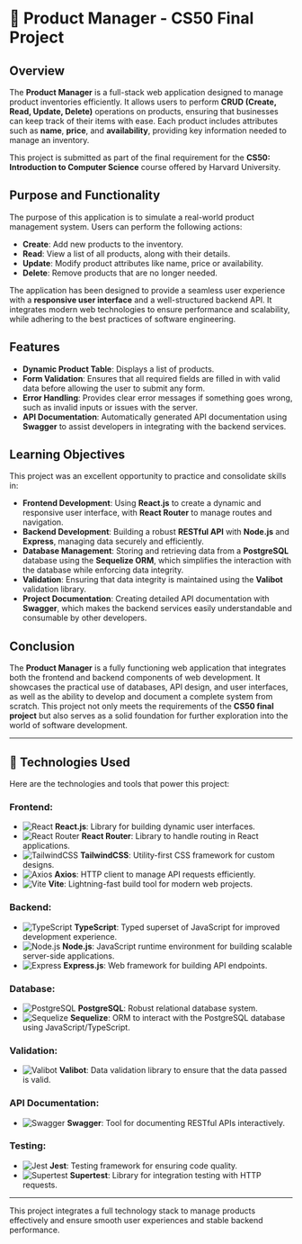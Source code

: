 # 🛒 **Product Manager - CS50 Final Project**

## Overview

The **Product Manager** is a full-stack web application designed to manage product inventories efficiently. It allows users to perform **CRUD (Create, Read, Update, Delete)** operations on products, ensuring that businesses can keep track of their items with ease. Each product includes attributes such as **name**, **price**, and **availability**, providing key information needed to manage an inventory.

This project is submitted as part of the final requirement for the **CS50: Introduction to Computer Science** course offered by Harvard University.

## Purpose and Functionality

The purpose of this application is to simulate a real-world product management system. Users can perform the following actions:

- **Create**: Add new products to the inventory.
- **Read**: View a list of all products, along with their details.
- **Update**: Modify product attributes like name, price or availability.
- **Delete**: Remove products that are no longer needed.

The application has been designed to provide a seamless user experience with a **responsive user interface** and a well-structured backend API. It integrates modern web technologies to ensure performance and scalability, while adhering to the best practices of software engineering.

## Features

- **Dynamic Product Table**: Displays a list of products.
- **Form Validation**: Ensures that all required fields are filled in with valid data before allowing the user to submit any form.
- **Error Handling**: Provides clear error messages if something goes wrong, such as invalid inputs or issues with the server.
- **API Documentation**: Automatically generated API documentation using **Swagger** to assist developers in integrating with the backend services.

## Learning Objectives

This project was an excellent opportunity to practice and consolidate skills in:

- **Frontend Development**: Using **React.js** to create a dynamic and responsive user interface, with **React Router** to manage routes and navigation.
- **Backend Development**: Building a robust **RESTful API** with **Node.js** and **Express**, managing data securely and efficiently.
- **Database Management**: Storing and retrieving data from a **PostgreSQL** database using the **Sequelize ORM**, which simplifies the interaction with the database while enforcing data integrity.
- **Validation**: Ensuring that data integrity is maintained using the **Valibot** validation library.
- **Project Documentation**: Creating detailed API documentation with **Swagger**, which makes the backend services easily understandable and consumable by other developers.

## Conclusion

The **Product Manager** is a fully functioning web application that integrates both the frontend and backend components of web development. It showcases the practical use of databases, API design, and user interfaces, as well as the ability to develop and document a complete system from scratch. This project not only meets the requirements of the **CS50 final project** but also serves as a solid foundation for further exploration into the world of software development.

---

## 🚀 **Technologies Used**

Here are the technologies and tools that power this project:

### **Frontend:**
- ![React](https://img.shields.io/badge/React-20232A?style=for-the-badge&logo=react&logoColor=61DAFB) **React.js**: Library for building dynamic user interfaces.
- ![React Router](https://img.shields.io/badge/React_Router-CA4245?style=for-the-badge&logo=react-router&logoColor=white) **React Router**: Library to handle routing in React applications.
- ![TailwindCSS](https://img.shields.io/badge/Tailwind_CSS-38B2AC?style=for-the-badge&logo=tailwind-css&logoColor=white) **TailwindCSS**: Utility-first CSS framework for custom designs.
- ![Axios](https://img.shields.io/badge/Axios-5A29E4?style=for-the-badge&logo=axios&logoColor=white) **Axios**: HTTP client to manage API requests efficiently.
- ![Vite](https://img.shields.io/badge/Vite-646CFF?style=for-the-badge&logo=vite&logoColor=white) **Vite**: Lightning-fast build tool for modern web projects.

### **Backend:**
- ![TypeScript](https://img.shields.io/badge/TypeScript-007ACC?style=for-the-badge&logo=typescript&logoColor=white) **TypeScript**: Typed superset of JavaScript for improved development experience.
- ![Node.js](https://img.shields.io/badge/Node.js-339933?style=for-the-badge&logo=node-dot-js&logoColor=white) **Node.js**: JavaScript runtime environment for building scalable server-side applications.
- ![Express](https://img.shields.io/badge/Express-000000?style=for-the-badge&logo=express&logoColor=white) **Express.js**: Web framework for building API endpoints.

### **Database:**
- ![PostgreSQL](https://img.shields.io/badge/PostgreSQL-316192?style=for-the-badge&logo=postgresql&logoColor=white) **PostgreSQL**: Robust relational database system.
- ![Sequelize](https://img.shields.io/badge/Sequelize-52B0E7?style=for-the-badge&logo=sequelize&logoColor=white) **Sequelize**: ORM to interact with the PostgreSQL database using JavaScript/TypeScript.

### **Validation:**
- ![Valibot](https://img.shields.io/badge/Valibot-5A29E4?style=for-the-badge&logo=data-validation&logoColor=white) **Valibot**: Data validation library to ensure that the data passed is valid.

### **API Documentation:**
- ![Swagger](https://img.shields.io/badge/Swagger-85EA2D?style=for-the-badge&logo=swagger&logoColor=black) **Swagger**: Tool for documenting RESTful APIs interactively.

### **Testing:**
- ![Jest](https://img.shields.io/badge/Jest-C21325?style=for-the-badge&logo=jest&logoColor=white) **Jest**: Testing framework for ensuring code quality.
- ![Supertest](https://img.shields.io/badge/Supertest-00BFFF?style=for-the-badge&logo=supertest&logoColor=white) **Supertest**: Library for integration testing with HTTP requests.

---

This project integrates a full technology stack to manage products effectively and ensure smooth user experiences and stable backend performance.


